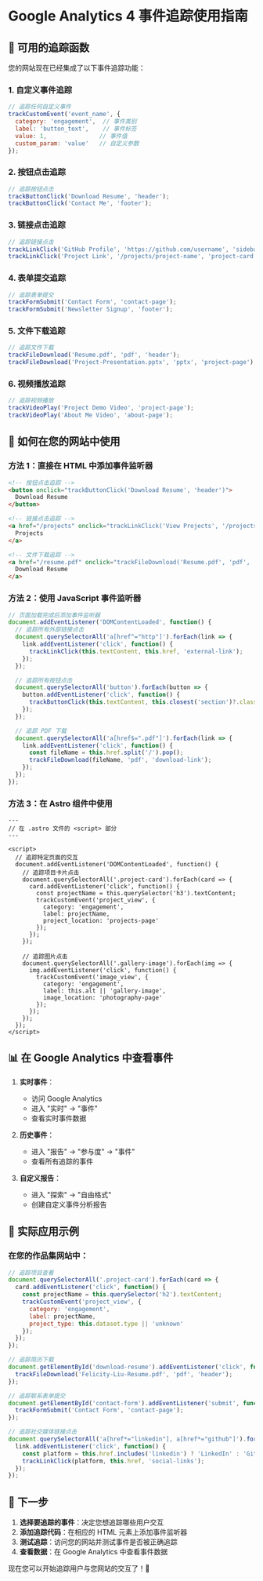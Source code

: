 # Google Analytics 4 事件追踪使用指南

## 🎯 可用的追踪函数

您的网站现在已经集成了以下事件追踪功能：

### 1. **自定义事件追踪**
```javascript
// 追踪任何自定义事件
trackCustomEvent('event_name', {
  category: 'engagement',  // 事件类别
  label: 'button_text',    // 事件标签
  value: 1,               // 事件值
  custom_param: 'value'   // 自定义参数
});
```

### 2. **按钮点击追踪**
```javascript
// 追踪按钮点击
trackButtonClick('Download Resume', 'header');
trackButtonClick('Contact Me', 'footer');
```

### 3. **链接点击追踪**
```javascript
// 追踪链接点击
trackLinkClick('GitHub Profile', 'https://github.com/username', 'sidebar');
trackLinkClick('Project Link', '/projects/project-name', 'project-card');
```

### 4. **表单提交追踪**
```javascript
// 追踪表单提交
trackFormSubmit('Contact Form', 'contact-page');
trackFormSubmit('Newsletter Signup', 'footer');
```

### 5. **文件下载追踪**
```javascript
// 追踪文件下载
trackFileDownload('Resume.pdf', 'pdf', 'header');
trackFileDownload('Project-Presentation.pptx', 'pptx', 'project-page');
```

### 6. **视频播放追踪**
```javascript
// 追踪视频播放
trackVideoPlay('Project Demo Video', 'project-page');
trackVideoPlay('About Me Video', 'about-page');
```

## 🔧 如何在您的网站中使用

### 方法 1：直接在 HTML 中添加事件监听器

```html
<!-- 按钮点击追踪 -->
<button onclick="trackButtonClick('Download Resume', 'header')">
  Download Resume
</button>

<!-- 链接点击追踪 -->
<a href="/projects" onclick="trackLinkClick('View Projects', '/projects', 'navigation')">
  Projects
</a>

<!-- 文件下载追踪 -->
<a href="/resume.pdf" onclick="trackFileDownload('Resume.pdf', 'pdf', 'header')">
  Download Resume
</a>
```

### 方法 2：使用 JavaScript 事件监听器

```javascript
// 页面加载完成后添加事件监听器
document.addEventListener('DOMContentLoaded', function() {
  // 追踪所有外部链接点击
  document.querySelectorAll('a[href^="http"]').forEach(link => {
    link.addEventListener('click', function() {
      trackLinkClick(this.textContent, this.href, 'external-link');
    });
  });

  // 追踪所有按钮点击
  document.querySelectorAll('button').forEach(button => {
    button.addEventListener('click', function() {
      trackButtonClick(this.textContent, this.closest('section')?.className || 'unknown');
    });
  });

  // 追踪 PDF 下载
  document.querySelectorAll('a[href$=".pdf"]').forEach(link => {
    link.addEventListener('click', function() {
      const fileName = this.href.split('/').pop();
      trackFileDownload(fileName, 'pdf', 'download-link');
    });
  });
});
```

### 方法 3：在 Astro 组件中使用

```astro
---
// 在 .astro 文件的 <script> 部分
---

<script>
  // 追踪特定页面的交互
  document.addEventListener('DOMContentLoaded', function() {
    // 追踪项目卡片点击
    document.querySelectorAll('.project-card').forEach(card => {
      card.addEventListener('click', function() {
        const projectName = this.querySelector('h3').textContent;
        trackCustomEvent('project_view', {
          category: 'engagement',
          label: projectName,
          project_location: 'projects-page'
        });
      });
    });

    // 追踪图片点击
    document.querySelectorAll('.gallery-image').forEach(img => {
      img.addEventListener('click', function() {
        trackCustomEvent('image_view', {
          category: 'engagement',
          label: this.alt || 'gallery-image',
          image_location: 'photography-page'
        });
      });
    });
  });
</script>
```

## 📊 在 Google Analytics 中查看事件

1. **实时事件**：
   - 访问 Google Analytics
   - 进入 "实时" → "事件"
   - 查看实时事件数据

2. **历史事件**：
   - 进入 "报告" → "参与度" → "事件"
   - 查看所有追踪的事件

3. **自定义报告**：
   - 进入 "探索" → "自由格式"
   - 创建自定义事件分析报告

## 🎨 实际应用示例

### 在您的作品集网站中：

```javascript
// 追踪项目查看
document.querySelectorAll('.project-card').forEach(card => {
  card.addEventListener('click', function() {
    const projectName = this.querySelector('h2').textContent;
    trackCustomEvent('project_view', {
      category: 'engagement',
      label: projectName,
      project_type: this.dataset.type || 'unknown'
    });
  });
});

// 追踪简历下载
document.getElementById('download-resume').addEventListener('click', function() {
  trackFileDownload('Felicity-Liu-Resume.pdf', 'pdf', 'header');
});

// 追踪联系表单提交
document.getElementById('contact-form').addEventListener('submit', function() {
  trackFormSubmit('Contact Form', 'contact-page');
});

// 追踪社交媒体链接点击
document.querySelectorAll('a[href*="linkedin"], a[href*="github"]').forEach(link => {
  link.addEventListener('click', function() {
    const platform = this.href.includes('linkedin') ? 'LinkedIn' : 'GitHub';
    trackLinkClick(platform, this.href, 'social-links');
  });
});
```

## 🚀 下一步

1. **选择要追踪的事件**：决定您想追踪哪些用户交互
2. **添加追踪代码**：在相应的 HTML 元素上添加事件监听器
3. **测试追踪**：访问您的网站并测试事件是否被正确追踪
4. **查看数据**：在 Google Analytics 中查看事件数据

现在您可以开始追踪用户与您网站的交互了！🎯
